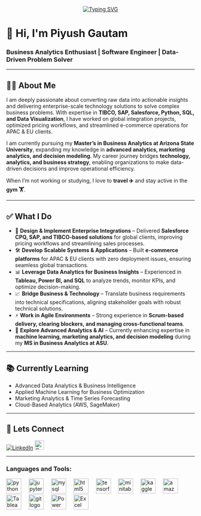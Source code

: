<p align="center">
  <a href="https://git.io/typing-svg">
    <img src="https://readme-typing-svg.demolab.com?font=Fira+Code&pause=1000&color=F7F742&center=true&vCenter=true&width=435&lines=Hi%2C+I'm+Piyush+Gautam;Business+Analyst+%7C+Data+Analyst+;Solving+Business+Problems+with+Data+;" alt="Typing SVG" />
  </a>
</p>

# 👋 Hi, I'm Piyush Gautam  
### Business Analytics Enthusiast | Software Engineer | Data-Driven Problem Solver

---

## 🧑‍💻 About Me  
I am deeply passionate about converting raw data into actionable insights and delivering enterprise-scale technology solutions to solve complex business problems. With expertise in **TIBCO, SAP, Salesforce, Python, SQL, and Data Visualization**, I have worked on global integration projects, optimized pricing workflows, and streamlined e-commerce operations for APAC & EU clients.

I am currently pursuing my **Master’s in Business Analytics at Arizona State University**, expanding my knowledge in **advanced analytics, marketing analytics, and decision modeling**. My career journey bridges **technology, analytics, and business strategy**, enabling organizations to make data-driven decisions and improve operational efficiency.

When I’m not working or studying, I love to **travel ✈️** and stay active in the **gym 🏋️**.

---

## ✅ What I Do  
- 🔗 **Design & Implement Enterprise Integrations** – Delivered **Salesforce CPQ, SAP, and TIBCO-based solutions** for global clients, improving pricing workflows and streamlining sales processes.  
- 🛠 **Develop Scalable Systems & Applications** – Built **e-commerce platforms** for APAC & EU clients with zero deployment issues, ensuring seamless global transactions.  
- 📊 **Leverage Data Analytics for Business Insights** – Experienced in **Tableau, Power BI, and SQL** to analyze trends, monitor KPIs, and optimize decision-making.  
- 📈 **Bridge Business & Technology** – Translate business requirements into technical specifications, aligning stakeholder goals with robust technical solutions.  
- ⚡ **Work in Agile Environments** – Strong experience in **Scrum-based delivery, clearing blockers, and managing cross-functional teams**.  
- 🤖 **Explore Advanced Analytics & AI** – Currently enhancing expertise in **machine learning, marketing analytics, and decision modeling** during my **MS in Business Analytics at ASU**.

---

## 📚 Currently Learning  
- Advanced Data Analytics & Business Intelligence  
- Applied Machine Learning for Business Optimization  
- Marketing Analytics & Time Series Forecasting  
- Cloud-Based Analytics (AWS, SageMaker)

---

## 🔗 Lets Connect  
[![LinkedIn](https://img.shields.io/badge/LinkedIn-0077B5?style=for-the-badge&logo=linkedin&logoColor=white)](https://www.linkedin.com/in/piyushgautam04) <a href="mailto:piyushgautam0499@gmail.com">
    <img src="https://img.shields.io/static/v1?message=Gmail&logo=gmail&label=&color=D14836&logoColor=white&labelColor=&style=for-the-badge" height="25" alt="Gmail logo" />
  </a>
</div>

---

<h3 align="left">Languages and Tools:</h3>
<div align="left">
  <img src="https://cdn.jsdelivr.net/gh/devicons/devicon/icons/python/python-original.svg" height="40" alt="python logo"  />
  <img width="12" />
  <img src="https://cdn.jsdelivr.net/gh/devicons/devicon/icons/jupyter/jupyter-original.svg" height="40" alt="jupyter logo"  />
  <img width="12" />
  <img src="https://cdn.jsdelivr.net/gh/devicons/devicon/icons/mysql/mysql-original.svg" height="40" alt="mysql logo"  />
  <img width="12" />
  <img src="https://cdn.jsdelivr.net/gh/devicons/devicon/icons/html5/html5-original.svg" height="40" alt="html5 logo"  />
  <img width="12" />
  <img src="https://cdn.jsdelivr.net/gh/devicons/devicon/icons/tensorflow/tensorflow-original.svg" height="40" alt="tensorflow logo"  />
  <img width="12" />
  <img src="https://cdn.jsdelivr.net/gh/devicons/devicon/icons/minitab/minitab-original.svg" height="40" alt="minitab logo"  />
  <img width="12" />
  <img src="https://cdn.jsdelivr.net/gh/devicons/devicon/icons/kaggle/kaggle-original.svg" height="40" alt="kaggle logo"  />
  <img width="12" />
  <img src="https://skillicons.dev/icons?i=aws" height="40" alt="amazonwebservices logo"  />
  <img width="12" />
  <img src="https://logos-world.net/wp-content/uploads/2021/10/Tableau-Symbol.png" height="40" alt="Tableau logo" />
  <img width="12" />
  <img src="https://skillicons.dev/icons?i=git" height="40" alt="git logo"  />
  <img width="12" />
  <img src="https://upload.wikimedia.org/wikipedia/commons/c/cf/New_Power_BI_Logo.svg" height="40" alt="Power BI logo"  />
  <img width="12" />
  <img src="https://brandlogos.net/wp-content/uploads/2020/03/Microsoft-Excel-logo.png" height="40" alt="Excel logo"  />
</div>

